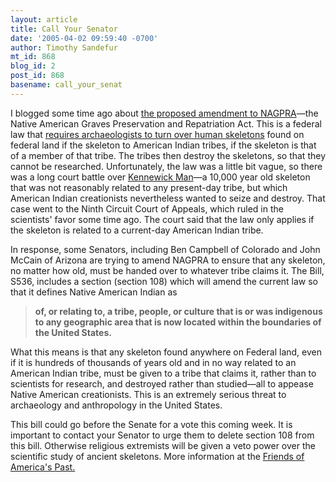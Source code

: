 ```yaml
---
layout: article
title: Call Your Senator
date: '2005-04-02 09:59:40 -0700'
author: Timothy Sandefur
mt_id: 868
blog_id: 2
post_id: 868
basename: call_your_senat
---
```

<p>I blogged some time ago about <a href="http://www.pandasthumb.org/pt-archives/000535.html">the proposed amendment to NAGPRA</a>—the Native American Graves Preservation and Repatriation Act. This is a federal law that <a href="http://www.pandasthumb.org/pt-archives/000045.html">requires archaeologists to turn over human skeletons</a> found on federal land if the skeleton to American Indian tribes, if the skeleton is that of a member of that tribe. The tribes then destroy the skeletons, so that they cannot be researched. Unfortunately, the law was a little bit vague, so there was a long court battle over <a href="http://www.kennewick-man.com/">Kennewick Man</a>—a 10,000 year old skeleton that was not reasonably related to any present-day tribe, but which American Indian creationists nevertheless wanted to seize and destroy. That case went to the Ninth Circuit Court of Appeals, which ruled in the scientists' favor some time ago. The court said that the law only applies if the skeleton is related to a current-day American Indian tribe.</p>

<p>In response, some Senators, including Ben Campbell of Colorado and John McCain of Arizona are trying to amend NAGPRA to ensure that any skeleton, no matter how old, must be handed over to whatever tribe claims it. The Bill, S536, includes a section (section 108) which will amend the current law so that it defines Native American Indian as<blockquote><b>of, or relating to, a tribe, people, or culture that is or was indigenous to any geographic area that is now located within the boundaries of the United States.</b></blockquote></p>

<p>What this means is that any skeleton found anywhere on Federal land, even if it is hundreds of thousands of years old and in no way related to an American Indian tribe, must be given to a tribe that claims it, rather than to scientists for research, and destroyed rather than studied—all to appease Native American creationists. This is an extremely serious threat to archaeology and anthropology in the United States.</p>

<p>This bill could go before the Senate for a vote this coming week. It is important to contact your Senator to urge them to delete section 108 from this bill. Otherwise religious extremists will be given a veto power over the scientific study of ancient skeletons. More information at the <a href="http://www.friendsofpast.org/nagpra/050329Action.html">Friends of America's Past.</a></p>
